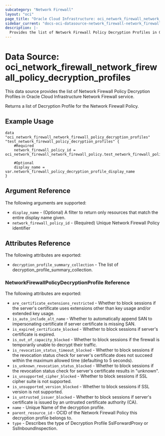 ```yaml
---
subcategory: "Network Firewall"
layout: "oci"
page_title: "Oracle Cloud Infrastructure: oci_network_firewall_network_firewall_policy_decryption_profiles"
sidebar_current: "docs-oci-datasource-network_firewall-network_firewall_policy_decryption_profiles"
description: |-
  Provides the list of Network Firewall Policy Decryption Profiles in Oracle Cloud Infrastructure Network Firewall service
---
```


# Data Source: oci_network_firewall_network_firewall_policy_decryption_profiles
This data source provides the list of Network Firewall Policy Decryption Profiles in Oracle Cloud Infrastructure Network Firewall service.

Returns a list of Decryption Profile for the Network Firewall Policy.


## Example Usage

```hcl
data "oci_network_firewall_network_firewall_policy_decryption_profiles" "test_network_firewall_policy_decryption_profiles" {
	#Required
	network_firewall_policy_id = oci_network_firewall_network_firewall_policy.test_network_firewall_policy.id

	#Optional
	display_name = var.network_firewall_policy_decryption_profile_display_name
}
```

## Argument Reference

The following arguments are supported:

* `display_name` - (Optional) A filter to return only resources that match the entire display name given.
* `network_firewall_policy_id` - (Required) Unique Network Firewall Policy identifier


## Attributes Reference

The following attributes are exported:

* `decryption_profile_summary_collection` - The list of decryption_profile_summary_collection.

### NetworkFirewallPolicyDecryptionProfile Reference

The following attributes are exported:

* `are_certificate_extensions_restricted` - Whether to block sessions if the server's certificate uses extensions other than key usage and/or extended key usage.
* `is_auto_include_alt_name` - Whether to automatically append SAN to impersonating certificate if server certificate is missing SAN.
* `is_expired_certificate_blocked` - Whether to block sessions if server's certificate is expired.
* `is_out_of_capacity_blocked` - Whether to block sessions if the firewall is temporarily unable to decrypt their traffic.
* `is_revocation_status_timeout_blocked` - Whether to block sessions if the revocation status check for server's certificate does not succeed within the maximum allowed time (defaulting to 5 seconds). 
* `is_unknown_revocation_status_blocked` - Whether to block sessions if the revocation status check for server's certificate results in "unknown".
* `is_unsupported_cipher_blocked` - Whether to block sessions if SSL cipher suite is not supported.
* `is_unsupported_version_blocked` - Whether to block sessions if SSL version is not supported.
* `is_untrusted_issuer_blocked` - Whether to block sessions if server's certificate is issued by an untrusted certificate authority (CA).
* `name` - Unique Name of the decryption profile.
* `parent_resource_id` - OCID of the Network Firewall Policy this decryption profile belongs to.
* `type` - Describes the type of Decryption Profile SslForwardProxy or SslInboundInspection.

